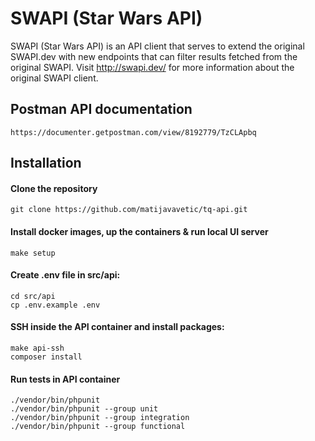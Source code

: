 # SWAPI (Star Wars API)

SWAPI (Star Wars API) is an API client that serves to extend the original SWAPI.dev with new endpoints that can filter results fetched from the original SWAPI. Visit http://swapi.dev/ for more information about the original SWAPI client.

## Postman API documentation
```
https://documenter.getpostman.com/view/8192779/TzCLApbq
```

## Installation
#### Clone the repository
```
git clone https://github.com/matijavavetic/tq-api.git
```

#### Install docker images, up the containers & run local UI server
```
make setup
```

#### Create .env file in src/api:
```
cd src/api
cp .env.example .env
```

#### SSH inside the API container and install packages:
```
make api-ssh
composer install
```
#### Run tests in API container
```
./vendor/bin/phpunit
./vendor/bin/phpunit --group unit
./vendor/bin/phpunit --group integration
./vendor/bin/phpunit --group functional
```
